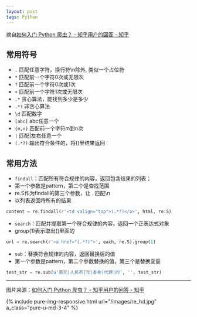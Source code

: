 ```yaml
---
layout: post
tags: Python
---
```


摘自[如何入门 Python 爬虫？ - 知乎用户的回答 - 知乎](https://www.zhihu.com/question/20899988/answer/91024933)

## 常用符号

- <code>.</code> 匹配任意字符，换行符\n除外, 类似一个占位符
- <code>*</code> 匹配前一个字符0次或无限次
- <code>?</code> 匹配前一个字符0次或1次
- <code>+</code> 匹配前一个字符1次或无限次
- <code>.*</code> 贪心算法，能找到多少是多少
- <code>.*?</code> 非贪心算法
- <code>\d</code> 匹配数字
- <code>[abc]</code> abc任意一个
- <code>{m,n}</code> 匹配前一个字符m到n次
- <code>|</code> 匹配|左右任意一个
- <code>(.*?)</code> 输出符合条件的，将()里结果返回

## 常用方法

- <code>findall</code>：匹配所有符合规律的内容，返回包含结果的列表；
- 第一个参数是pattern，第二个是查找范围
- re.S作为findall的第三个参数，让 . 匹配\n
- 以列表返回将所有的结果

```python
content = re.findall(r'<td valign="top">(.*?)</a>', html, re.S)
```

- <code>search</code>：匹配并提取第一个符合规律的内容，返回一个正表达式对象
- group(1)表示取出()里面的

```python
url = re.search(r'<a href="(.*?)">', each, re.S).group(1)
```

- <code>sub</code>：替换符合规律的内容，返回替换后的值
- 第一个参数是pattern，第二个参数替换的值，第三个是替换变量

```python
test_str = re.sub(u'美元|人民币|元|本金|代理|的', '', test_str)
```

------

图片来源：[如何入门 Python 爬虫？ - 知乎用户的回答 - 知乎](https://www.zhihu.com/question/20899988/answer/58388759)

{% include pure-img-responsive.html url="/images/re_hd.jpg" a_class="pure-u-md-3-4" %}
